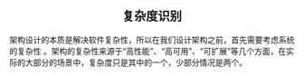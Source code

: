 ## <center> 复杂度识别 </center>
架构设计的本质是解决软件复杂性，所以在我们设计架构之前，首先需要考虑系统的复杂性
。架构的复杂性来源于“高性能”、“高可用”、“可扩展”等几个方面，在实际的大部分的场景中，复杂度只是其中的一个，少部分情况是两个。

###
